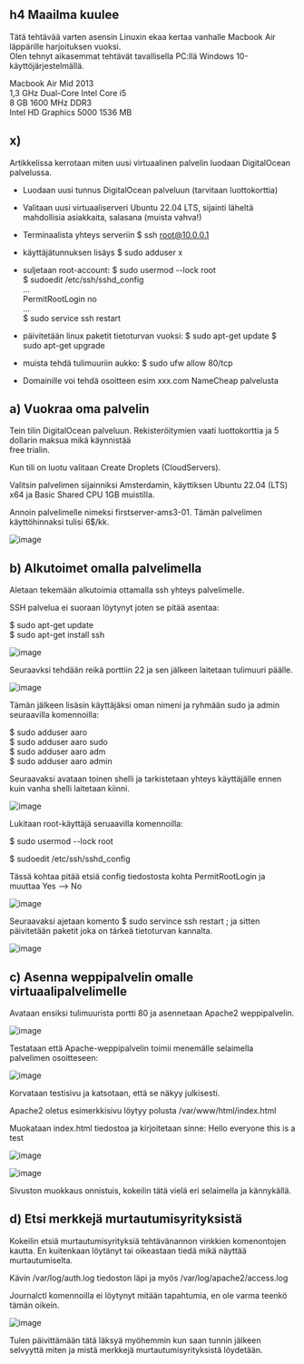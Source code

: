 ## h4 Maailma kuulee

Tätä tehtävää varten asensin Linuxin ekaa kertaa vanhalle Macbook Air läppärille harjoituksen vuoksi.    
Olen tehnyt aikasemmat tehtävät tavallisella PC:llä Windows 10-käyttöjärjestelmällä.

Macbook Air Mid 2013  
1,3 GHz Dual-Core Intel Core i5  
8 GB 1600 MHz DDR3  
Intel HD Graphics 5000 1536 MB  

## x)  

Artikkelissa kerrotaan miten uusi virtuaalinen palvelin luodaan DigitalOcean palvelussa.  

- Luodaan uusi tunnus DigitalOcean palveluun (tarvitaan luottokorttia)
- Valitaan uusi virtuaaliserveri Ubuntu 22.04 LTS, sijainti läheltä  mahdollisia asiakkaita, salasana (muista vahva!)
- Terminaalista yhteys serveriin $ ssh root@10.0.0.1
- käyttäjätunnuksen lisäys $ sudo adduser x
- suljetaan root-account: $ sudo usermod --lock root  
 $ sudoedit /etc/ssh/sshd_config  
     ...  
    PermitRootLogin no  
     ...  
$ sudo service ssh restart

- päivitetään linux paketit tietoturvan vuoksi:
  $ sudo apt-get update
  $ sudo apt-get upgrade
- muista tehdä tulimuuriin aukko: $ sudo ufw allow 80/tcp
- Domainille voi tehdä osoitteen esim xxx.com NameCheap palvelusta
  
## a) Vuokraa oma palvelin


Tein tilin DigitalOcean palveluun. Rekisteröitymien vaati luottokorttia ja 5 dollarin maksua mikä käynnistää  
free trialin.  

Kun tili on luotu valitaan Create Droplets (CloudServers).  

Valitsin palvelimen sijainniksi Amsterdamin, käyttiksen Ubuntu 22.04 (LTS) x64 ja Basic Shared CPU 1GB muistilla.  

Annoin palvelimelle nimeksi firstserver-ams3-01. Tämän palvelimen käyttöhinnaksi tulisi 6$/kk.  

![image](https://github.com/aarott/linuxpalvelimet/assets/78908566/3f9e8eab-a35a-4b73-94ab-f57055999cd7)


## b) Alkutoimet omalla palvelimella

Aletaan tekemään alkutoimia ottamalla ssh yhteys palvelimelle.  

SSH palvelua ei suoraan löytynyt joten se pitää asentaa:  

$ sudo apt-get update  
$ sudo apt-get install ssh  

![image](https://github.com/aarott/linuxpalvelimet/assets/78908566/a038ac6c-6d4b-42db-af4f-ae4b5ce3e99e)  

Seuraavksi tehdään reikä porttiin 22 ja sen jälkeen laitetaan tulimuuri päälle.  

![image](https://github.com/aarott/linuxpalvelimet/assets/78908566/c551a59a-5159-4302-9068-12d0b530b18f)  

Tämän jälkeen lisäsin käyttäjäksi oman nimeni ja ryhmään sudo ja admin seuraavilla komennoilla:  

$ sudo adduser aaro  
$ sudo adduser aaro sudo  
$ sudo adduser aaro adm  
$ sudo adduser aaro admin  

Seuraavaksi avataan toinen shelli ja tarkistetaan yhteys käyttäjälle ennen kuin vanha shelli laitetaan kiinni.  

![image](https://github.com/aarott/linuxpalvelimet/assets/78908566/18d1cb28-0e43-469a-ab3d-d89d6522e858)  

Lukitaan root-käyttäjä seruaavilla komennoilla:  

$ sudo usermod --lock root  

$ sudoedit /etc/ssh/sshd_config  

Tässä kohtaa pitää etsiä config tiedostosta kohta PermitRootLogin ja muuttaa Yes --> No

![image](https://github.com/aarott/linuxpalvelimet/assets/78908566/6c03fa23-ef99-4b1f-9e1d-c26c6ec439f0)  

Seuraavaksi ajetaan komento $ sudo servince ssh restart ; ja sitten päivitetään paketit joka on tärkeä tietoturvan kannalta.  

![image](https://github.com/aarott/linuxpalvelimet/assets/78908566/3e93a826-78cf-410b-a9c6-609a2d775c6b)  

## c) Asenna weppipalvelin omalle virtuaalipalvelimelle

Avataan ensiksi tulimuurista portti 80 ja asennetaan Apache2 weppipalvelin.  

![image](https://github.com/aarott/linuxpalvelimet/assets/78908566/71c83cd6-3af7-4b7a-8048-a831350b5f84)  

Testataan että Apache-weppipalvelin toimii menemälle selaimella palvelimen osoitteseen:  

![image](https://github.com/aarott/linuxpalvelimet/assets/78908566/e55104aa-98ac-4762-a1c4-2168bffb9143)  

Korvataan testisivu ja katsotaan, että se näkyy julkisesti.  

Apache2 oletus esimerkkisivu löytyy polusta /var/www/html/index.html  

Muokataan index.html tiedostoa ja kirjoitetaan sinne: Hello everyone this is a test  

![image](https://github.com/aarott/linuxpalvelimet/assets/78908566/ad29e6e6-dbeb-42d4-ba8b-6e586cb36bef)  

![image](https://github.com/aarott/linuxpalvelimet/assets/78908566/ad90755c-ddc0-4de9-8a13-b32ab03446a3)  

Sivuston muokkaus onnistuis, kokeilin tätä vielä eri selaimella ja kännykällä. 

## d) Etsi merkkejä murtautumisyrityksistä

Kokeilin etsiä murtautumisyrityksiä tehtävänannon vinkkien komenontojen kautta. En kuitenkaan löytänyt tai   oikeastaan tiedä mikä näyttää murtautumiselta.  

Kävin /var/log/auth.log tiedoston läpi  ja myös /var/log/apache2/access.log  

Journalctl komennoilla ei löytynyt mitään tapahtumia, en ole varma teenkö tämän oikein. 


![image](https://github.com/aarott/linuxpalvelimet/assets/78908566/6240ed0f-eeea-48e4-9c8c-d7e324031f99)  

Tulen päivittämään tätä läksyä myöhemmin kun saan tunnin jälkeen selvyyttä miten ja mistä merkkejä   murtautumisyrityksistä löydetään. 





















 















